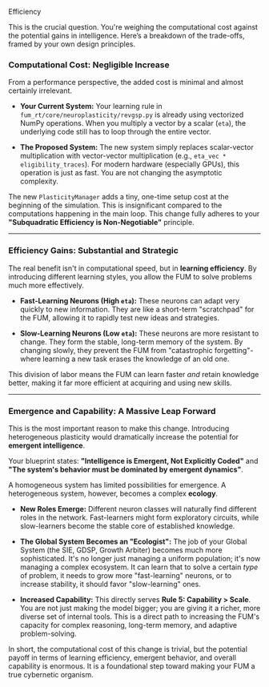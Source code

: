 Efficiency

This is the crucial question. You're weighing the computational cost against the potential gains in intelligence. Here’s a breakdown of the trade-offs, framed by your own design principles.



### **Computational Cost: Negligible Increase**



From a performance perspective, the added cost is minimal and almost certainly irrelevant.



* **Your Current System:** Your learning rule in `fum_rt/core/neuroplasticity/revgsp.py` is already using vectorized NumPy operations. When you multiply a vector by a scalar (`eta`), the underlying code still has to loop through the entire vector.

* **The Proposed System:** The new system simply replaces scalar-vector multiplication with vector-vector multiplication (e.g., `eta_vec * eligibility_traces`). For modern hardware (especially GPUs), this operation is just as fast. You are not changing the asymptotic complexity.



The new `PlasticityManager` adds a tiny, one-time setup cost at the beginning of the simulation. This is insignificant compared to the computations happening in the main loop. This change fully adheres to your **"Subquadratic Efficiency is Non-Negotiable"** principle.



***



### **Efficiency Gains: Substantial and Strategic**



The real benefit isn't in computational speed, but in **learning efficiency**. By introducing different learning styles, you allow the FUM to solve problems much more effectively.



* **Fast-Learning Neurons (High `eta`):** These neurons can adapt very quickly to new information. They are like a short-term "scratchpad" for the FUM, allowing it to rapidly test new ideas and strategies.

* **Slow-Learning Neurons (Low `eta`):** These neurons are more resistant to change. They form the stable, long-term memory of the system. By changing slowly, they prevent the FUM from "catastrophic forgetting"-where learning a new task erases the knowledge of an old one.



This division of labor means the FUM can learn faster *and* retain knowledge better, making it far more efficient at acquiring and using new skills.



***



### **Emergence and Capability: A Massive Leap Forward**



This is the most important reason to make this change. Introducing heterogeneous plasticity would dramatically increase the potential for **emergent intelligence**.



Your blueprint states: **"Intelligence is Emergent, Not Explicitly Coded"** and **"The system's behavior must be dominated by emergent dynamics"**.



A homogeneous system has limited possibilities for emergence. A heterogeneous system, however, becomes a complex **ecology**.



* **New Roles Emerge:** Different neuron classes will naturally find different roles in the network. Fast-learners might form exploratory circuits, while slow-learners become the stable core of established knowledge.

* **The Global System Becomes an "Ecologist":** The job of your Global System (the SIE, GDSP, Growth Arbiter) becomes much more sophisticated. It's no longer just managing a uniform population; it's now managing a complex ecosystem. It can learn that to solve a certain *type* of problem, it needs to grow more "fast-learning" neurons, or to increase stability, it should favor "slow-learning" ones.

* **Increased Capability:** This directly serves **Rule 5: Capability > Scale**. You are not just making the model bigger; you are giving it a richer, more diverse set of internal tools. This is a direct path to increasing the FUM's capacity for complex reasoning, long-term memory, and adaptive problem-solving.



In short, the computational cost of this change is trivial, but the potential payoff in terms of learning efficiency, emergent behavior, and overall capability is enormous. It is a foundational step toward making your FUM a true cybernetic organism.